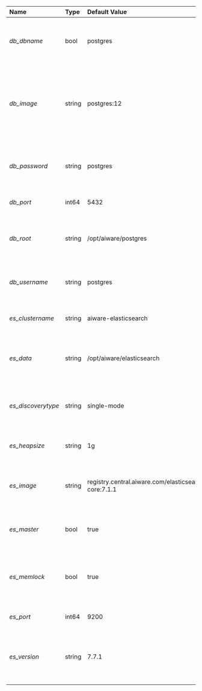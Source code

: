 | Name | Type | Default Value | Environment Var | Description |
 | :--- | :--- | :--- | :--- | :--- |
 | *db_dbname* | bool | postgres | _AIWARE_DB_DBNAME_ | This specifies the database name to use for aiWARE Edge |
| *db_image* | string | postgres:12 | _AIWARE_DB_IMAGE_ | This specifies docker image to use for the database service.  This must be a postgres variant. |
| *db_password* | string | postgres | _AIWARE_DB_USERNAME_ | *Secure* The DB Username to use for access to the database |
| *db_port* | int64 | 5432 | _AIWARE_DB_PORT_ | The port to use for the database |
| *db_root* | string | /opt/aiware/postgres | _AIWARE_DB_ROOT_ | This specifies the filesystem root to use for the database |
| *db_username* | string | postgres | _AIWARE_DB_USERNAME_ | The DB Username to use for access to the database |
| *es_clustername* | string | aiware-elasticsearch | _AIWARE_ES_CLUSTERNAME_ | This default cluster name to use for Elasticsearch |
| *es_data* | string | /opt/aiware/elasticsearch | _AIWARE_ES_DATA_ | This specifies the filesystem root to use for Elasticsearch |
| *es_discoverytype* | string | single-mode | _AIWARE_ES_DISCOVERYTYPE_ | The default mode to use for ElasticSearch (single vs cluster) |
| *es_heapsize* | string | 1g | _AIWARE_ES_HEAPSIZE_ | The heap size to use for ElasticSearch |
| *es_image* | string | registry.central.aiware.com/elasticsearch-core:7.1.1 | _AIWARE_ES_IMAGE_ | This specifies docker image to use for Elasticsearch |
| *es_master* | bool | true | _AIWARE_ES_MASTER_ | The default node type of new Elasticsearch nodes |
| *es_memlock* | bool | true | _AIWARE_ES_MEMORYLOCK_ | Allow Elasticsearch JVM to lock the heap in memory through mlockall |
| *es_port* | int64 | 9200 | _AIWARE_ES_PORT_ | The port to use for Elasticsearch |
| *es_version* | string | 7.7.1 | _AIWARE_ES_VERSION_ | This specifies docker image version to use for Elasticsearch |
